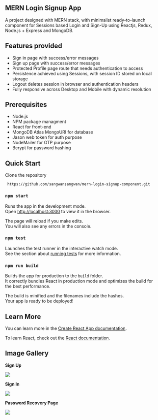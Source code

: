 ## MERN Login Signup App

A project designed with MERN stack, with minimalist ready-to-launch component for Sessions based Login and Sign-Up using Reactjs, Redux, Node.js + Express and MongoDB.

## Features provided

- Sign in page with success/error messages
- Sign up page with success/error messages
- Protected Profile page route that needs authentication to access
- Persistence achieved using Sessions, with session ID stored on local storage
- Logout deletes session in browser and authentication headers
- Fully responsive across Desktop and Mobile with dynamic resolution


## Prerequisites

- Node.js 
- NPM package managment 
- React for front-end
- MongoDB Atlas MongoURI for database
- Jason web token for auth purpose
- NodeMailer for OTP purpose
- Bcrypt for password hashing


## Quick Start

Clone the repository

```
 https://github.com/sangwansangwan/mern-login-signup-component.git
```


### `npm start`

Runs the app in the development mode.<br />
Open [http://localhost:3000](http://localhost:3000) to view it in the browser.

The page will reload if you make edits.<br />
You will also see any errors in the console.

### `npm test`

Launches the test runner in the interactive watch mode.<br />
See the section about [running tests](https://facebook.github.io/create-react-app/docs/running-tests) for more information.

### `npm run build`

Builds the app for production to the `build` folder.<br />
It correctly bundles React in production mode and optimizes the build for the best performance.

The build is minified and the filenames include the hashes.<br />
Your app is ready to be deployed!




## Learn More

You can learn more in the [Create React App documentation](https://facebook.github.io/create-react-app/docs/getting-started).

To learn React, check out the [React documentation](https://reactjs.org/).



## Image Gallery


**Sign Up**

<img src="https://imgur.com/YcSyon1">


**Sign In**

<img src="https://imgur.com/xceWchF">

**Password Recovery Page**

<img src="https://imgur.com/xceWchF">

